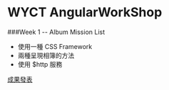 # WYCT AngularWorkShop

###Week 1 -- Album
Mission List
  * 使用一種 CSS Framework
  * 兩種呈現相簿的方法
  * 使用 $http 服務
 
[成果發表](https://github.com/ilandy/AngularWorkShop "Week1")
<a href="https://jsbin.com/vozuduxulu/edit?html,js,output"></a>
